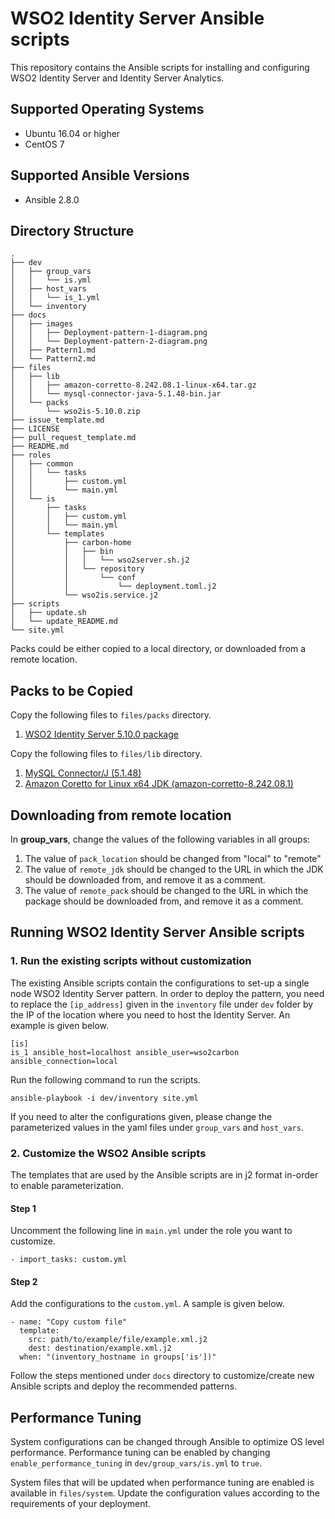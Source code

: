 # WSO2 Identity Server Ansible scripts

This repository contains the Ansible scripts for installing and configuring WSO2 Identity Server and Identity Server Analytics.

## Supported Operating Systems

- Ubuntu 16.04 or higher
- CentOS 7

## Supported Ansible Versions

- Ansible 2.8.0

## Directory Structure
```
.
├── dev
│   ├── group_vars
│   │   └── is.yml
│   ├── host_vars
│   │   └── is_1.yml
│   └── inventory
├── docs
│   ├── images
│   │   ├── Deployment-pattern-1-diagram.png
│   │   └── Deployment-pattern-2-diagram.png
│   ├── Pattern1.md
│   └── Pattern2.md
├── files
│   ├── lib
│   │   ├── amazon-corretto-8.242.08.1-linux-x64.tar.gz
│   │   └── mysql-connector-java-5.1.48-bin.jar
│   └── packs
│       └── wso2is-5.10.0.zip
├── issue_template.md
├── LICENSE
├── pull_request_template.md
├── README.md
├── roles
│   ├── common
│   │   └── tasks
│   │       ├── custom.yml
│   │       └── main.yml
│   └── is
│       ├── tasks
│       │   ├── custom.yml
│       │   └── main.yml
│       └── templates
│           ├── carbon-home
│           │   ├── bin
│           │   │   └── wso2server.sh.j2
│           │   └── repository
│           │       └── conf
│           │           └── deployment.toml.j2
│           └── wso2is.service.j2
├── scripts
│   ├── update.sh
│   └── update_README.md
└── site.yml
```

Packs could be either copied to a local directory, or downloaded from a remote location.

## Packs to be Copied

Copy the following files to `files/packs` directory.

1. [WSO2 Identity Server 5.10.0 package](https://wso2.com/identity-and-access-management/install)

Copy the following files to `files/lib` directory.

1. [MySQL Connector/J (5.1.48)](https://dev.mysql.com/downloads/connector/j/5.1.html)
2. [Amazon Coretto for Linux x64 JDK (amazon-corretto-8.242.08.1)](https://docs.aws.amazon.com/corretto/latest/corretto-8-ug/downloads-list.html)

## Downloading from remote location

In **group_vars**, change the values of the following variables in all groups:
1. The value of `pack_location` should be changed from "local" to "remote"
2. The value of `remote_jdk` should be changed to the URL in which the JDK should be downloaded from, and remove it as a comment.
3. The value of `remote_pack` should be changed to the URL in which the package should be downloaded from, and remove it as a comment.

## Running WSO2 Identity Server Ansible scripts

### 1. Run the existing scripts without customization
The existing Ansible scripts contain the configurations to set-up a single node WSO2 Identity Server pattern. In order to deploy the pattern, you need to replace the `[ip_address]` given in the `inventory` file under `dev` folder by the IP of the location where you need to host the Identity Server. An example is given below.
```
[is]
is_1 ansible_host=localhost ansible_user=wso2carbon ansible_connection=local
```

Run the following command to run the scripts.

`ansible-playbook -i dev/inventory site.yml`

If you need to alter the configurations given, please change the parameterized values in the yaml files under `group_vars` and `host_vars`.

### 2. Customize the WSO2 Ansible scripts

The templates that are used by the Ansible scripts are in j2 format in-order to enable parameterization.


#### Step 1
Uncomment the following line in `main.yml` under the role you want to customize.
```
- import_tasks: custom.yml
```

#### Step 2
Add the configurations to the `custom.yml`. A sample is given below.

```
- name: "Copy custom file"
  template:
    src: path/to/example/file/example.xml.j2
    dest: destination/example.xml.j2
  when: "(inventory_hostname in groups['is'])"
```

Follow the steps mentioned under `docs` directory to customize/create new Ansible scripts and deploy the recommended patterns.

## Performance Tuning

System configurations can be changed through Ansible to optimize OS level performance. Performance tuning can be enabled by changing `enable_performance_tuning` in `dev/group_vars/is.yml` to `true`.

System files that will be updated when performance tuning are enabled is available in `files/system`. Update the configuration values according to the requirements of your deployment.
